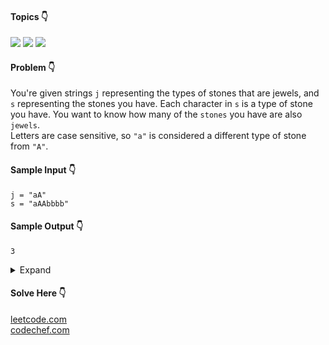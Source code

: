 #### Topics :point_down:
![](https://img.shields.io/badge/-hash--map-wheat) 
![](https://img.shields.io/badge/-hash--set-wheat)
![](https://img.shields.io/badge/-string-wheat)

#### Problem :point_down:
You're given strings `j` representing the types of stones that are jewels, and `s` representing the stones you have. Each character in `s` is a type of stone you have. You want to know how many of the `stones` you have are also `jewels`.  
Letters are case sensitive, so `"a"` is considered a different type of stone from `"A"`.
#### Sample Input :point_down:
```
j = "aA"
s = "aAAbbbb"
```
#### Sample Output :point_down:
```
3
```  

<details>
<summary>Expand</summary>

#### Python :point_down:
```py
def solve(j, s):
    m = {} # mapping
    for i in s:
        m[i] = m.get(i, 0) + 1

    c = 0 # count
    for i in j:
        c += m.get(i, 0)

    return c
```  
#### Time Complexity :point_down:
```
O(len(s))
```
#### Space Complexity :point_down:
```
O(len(s))
```  
#### Python :point_down:
```py
def solve(j, s):
    j = set(j)

    c = 0
    for i in s:
        if i in j:
            c += 1

    return c
```  
#### Time Complexity :point_down:
```
O(len(s))
```
#### Space Complexity :point_down:
```
O(len(j))
```
#### C++ :point_down:
```cpp
int solve(string& j, string& s) {
    set<char> t(j.begin(), j.end());
    int c = 0;
    for (char i: s) {
        if (t.find(i) != t.end()) { 
            c++;
        }
    }
    return c;
}
```
</details>

#### Solve Here :point_down:
[leetcode.com](https://leetcode.com/problems/jewels-and-stones/)  
[codechef.com](https://www.codechef.com/problems/STONES)
